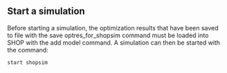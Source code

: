 ## Start a simulation
Before starting a simulation, the optimization results that have been saved to file with the save optres_for_shopsim command must be loaded into SHOP with the add model command. A simulation can then be started with the command:
```
start shopsim
```